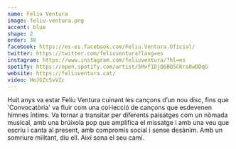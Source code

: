 ```yaml
---
name: Feliu Ventura
image: feliu-ventura.png
accent: blue
shape: 2
order: 38
facebook: https://es-es.facebook.com/Feliu.Ventura.Oficial/
twitter: https://twitter.com/feliuventura?lang=es
instagram: https://www.instagram.com/feliuventura/?hl=es
spotify: https://open.spotify.com/artist/5Mvf1DjQ6BQ5CKra8wDDqG
website: https://feliuventura.cat/
video: HeJGZc5vVZc
---
```


Huit anys va estar Feliu Ventura cuinant les cançons d’un nou disc, fins que 'Convocatòria' va fluir com una col·lecció de cançons que esdevenen himnes íntims. Va tornar a transitar per diferents paisatges com un nòmada musical, amb una brúixola pop que amplifica el missatge i amb una veu que escriu i canta al present, amb compromís social i sense desànim. Amb un somriure militant, diu ell. Així sona el seu camí.
